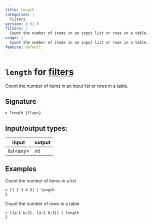 ```yaml
---
title: length
categories: |
  filters
version: 0.92.0
filters: |
  Count the number of items in an input list or rows in a table.
usage: |
  Count the number of items in an input list or rows in a table.
feature: default
---
```

<!-- This file is automatically generated. Please edit the command in https://github.com/nushell/nushell instead. -->

# `length` for [filters](/commands/categories/filters.md)

<div class='command-title'>Count the number of items in an input list or rows in a table.</div>

## Signature

```> length {flags} ```


## Input/output types:

| input     | output |
| --------- | ------ |
| list\<any\> | int    |

## Examples

Count the number of items in a list
```nu
> [1 2 3 4 5] | length
5
```

Count the number of rows in a table
```nu
> [{a:1 b:2}, {a:2 b:3}] | length
2
```
